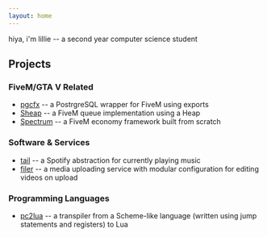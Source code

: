 ```yaml
---
layout: home
---
```

hiya, i'm lillie -- a second year computer science student

## Projects
### FiveM/GTA V Related
* [pgcfx](https://github.com/lill1e/pgcfx) -- a PostrgreSQL wrapper for FiveM using exports
* [Sheap](https://github.com/lill1e/Sheap) -- a FiveM queue implementation using a Heap
* [Spectrum](https://github.com/lill1e/Spectrum) -- a FiveM economy framework built from scratch

### Software & Services
* [tail](https://github.com/lill1e/tail) -- a Spotify abstraction for currently playing music 
* [filer](https://github.com/lill1e/filer) -- a media uploading service with modular configuration for editing videos on upload

### Programming Languages
* [pc2lua](https://github.com/lill1e/pc2lua) -- a transpiler from a Scheme-like language (written using jump statements and registers) to Lua
